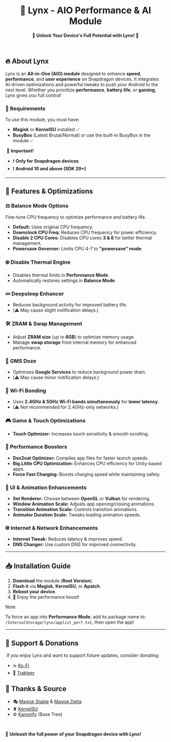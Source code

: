 <h1 align="center">📌 Lynx - AIO Performance & AI Module</h1>

<p align="center">
  <b>🚀 Unlock Your Device's Full Potential with Lynx! 🚀</b>
</p>
‎

## 🔥 About Lynx
Lynx is an **All-in-One (AIO) module** designed to enhance **speed**, **performance**, and **user experience** on Snapdragon devices. It integrates AI-driven optimizations and powerful tweaks to push your Android to the next level. Whether you prioritize **performance**, **battery life**, or **gaming**, Lynx gives you full control!

### 🔑 Requirements
To use this module, you must have:
- **Magisk** or **KernelSU** installed ✅
- **BusyBox** (Latest Brutal/Normal) or use the built-in BusyBox in the module ✅

‎
🚨 **Important!**
- ❗ **Only for Snapdragon devices**
- ❗ **Android 10 and above (SDK 29+)**

---

## 🔧 Features & Optimizations
### ⚖️ **Balance Mode Options**
Fine-tune CPU frequency to optimize performance and battery life.
- **Default:** Uses original CPU frequency.
- **Downclock CPU Freq:** Reduces CPU frequency for power efficiency.
- **Disable 2 CPU Cores:** Disables CPU cores **3 & 6** for better thermal management.
- **Powersave Governor:** Limits CPU 4-7 to **"powersave" mode**.

### ❄️ **Disable Thermal Engine**
- Disables thermal limits in **Performance Mode**.
- Automatically restores settings in **Balance Mode**.

### 💤 **Deepsleep Enhancer**
- Reduces background activity for improved battery life.
- (⚠️ May cause slight notification delays.)

### 🛠 **ZRAM & Swap Management**
- Adjust **ZRAM size** (up to **6GB**) to optimize memory usage.
- Manage **swap storage** from internal memory for enhanced performance.

### 🔋 **GMS Doze**
- Optimizes **Google Services** to reduce background power drain.
- (⚠️ May cause minor notification delays.)

### 📡 **Wi-Fi Bonding**
- Uses **2.4GHz & 5GHz Wi-Fi bands simultaneously** for **lower latency**.
- (⚠️ Not recommended for 2.4GHz-only networks.)

### 🎮 **Game & Touch Optimizations**
- **Touch Optimizer:** Increases touch sensitivity & smooth scrolling.

### 🚀 **Performance Boosters**
- **Dex2oat Optimizer:** Compiles app files for faster launch speeds.
- **Big.Little CPU Optimization:** Enhances CPU efficiency for Unity-based apps.
- **Force Fast Charging:** Boosts charging speed while maintaining safety.

### 🎨 **UI & Animation Enhancements**
- **Set Renderer:** Choose between **OpenGL** or **Vulkan** for rendering.
- **Window Animation Scale:** Adjusts app opening/closing animations.
- **Transition Animation Scale:** Controls transition animations.
- **Animator Duration Scale:** Tweaks loading animation speeds.

### 🌐 **Internet & Network Enhancements**
- **Internet Tweak:** Reduces latency & improves speed.
- **DNS Changer:** Use custom DNS for improved connectivity.

---

## 📥 Installation Guide
1. **Download** the module (**Root Version**).
2. **Flash it** via **Magisk**, **KernelSU**, or **Apatch**.
3. **Reboot your device**.
4. 🎉 Enjoy the performance boost!



> [!NOTE]
> To force an app into **Performance Mode**, add its package name to:
> `/InternalStorage/lynx/applist_perf.txt`, then open the app!

---

## 💖 Support & Donations
‎ If you enjoy Lynx and want to support future updates, consider donating:

- ☕ [Ko-Fi](https://ko-fi.com/zy0x_noir)
- 🎁 [Trakteer](https://trakteer.id/zy0x/tip)

## 📜 Thanks & Source
- 🎭 [Magisk Stable](https://github.com/topjohnwu/Magisk) & [Magisk Delta](https://github.com/HuskyDG/magisk-files)
- ♜ [KernelSU](https://github.com/tiann/KernelSU)
- ⚙️ [Kanonify](https://github.com/Kanonify-01) (Base Tree)

‎

🚀 **Unleash the full power of your Snapdragon device with Lynx!**
